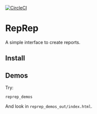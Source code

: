 [![CircleCI](https://circleci.com/gh/AndreaCensi/reprep.svg?style=shield)](https://circleci.com/gh/AndreaCensi/reprep)


RepRep
======

A simple interface to create reports.


Install
-------


Demos
-----

Try:
    
    reprep_demos

And look in ``reprep_demos_out/index.html``.
